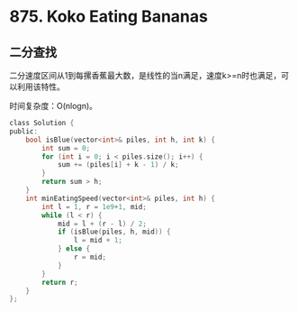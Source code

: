 # 875. Koko Eating Bananas

## 二分查找

二分速度区间从1到每摞香蕉最大数，是线性的当n满足，速度k>=n时也满足，可以利用该特性。

时间复杂度：O(nlogn)。

```c
class Solution {
public:
    bool isBlue(vector<int>& piles, int h, int k) {
        int sum = 0;
        for (int i = 0; i < piles.size(); i++) {
            sum += (piles[i] + k - 1) / k;
        }
        return sum > h;
    }
    int minEatingSpeed(vector<int>& piles, int h) {
        int l = 1, r = 1e9+1, mid;
        while (l < r) {
            mid = l + (r - l) / 2;
            if (isBlue(piles, h, mid)) {
                l = mid + 1;
            } else {
                r = mid;
            }
        }
        return r;
    }
};
```